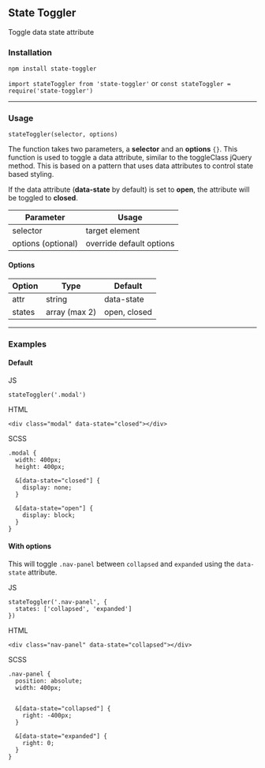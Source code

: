 ## State Toggler

Toggle data state attribute

### Installation

`npm install state-toggler`

`import stateToggler from 'state-toggler'` or `const stateToggler = require('state-toggler')`

------

### Usage

`stateToggler(selector, options)`

The function takes two parameters, a **selector** and an **options** `{}`. This function is used to toggle a data attribute, similar to the toggleClass jQuery method. This is based on a pattern that uses data attributes to control state based styling.

If the data attribute (**data-state** by default) is set to **open**, the attribute will be toggled to **closed**.

| Parameter | Usage |
|--|--|
| selector | target element |
| options (optional) | override default options |

&NewLine;
#### Options
&NewLine;

| Option | Type | Default |
|--|--|--|
| attr | string | data-state |
| states | array (max 2) | open, closed |

---

### Examples

#### Default

JS
```
stateToggler('.modal')
```

HTML
```
<div class="modal" data-state="closed"></div>
```

SCSS
```
.modal {
  width: 400px;
  height: 400px;

  &[data-state="closed"] {
    display: none;
  }

  &[data-state="open"] {
    display: block;
  }
}
```
&NewLine;
#### With options

This will toggle `.nav-panel` between `collapsed` and `expanded` using the `data-state` attribute.

JS
```
stateToggler('.nav-panel', {
  states: ['collapsed', 'expanded']
})
```

HTML
```
<div class="nav-panel" data-state="collapsed"></div>
```

SCSS
```
.nav-panel {
  position: absolute;
  width: 400px;
  

  &[data-state="collapsed"] {
    right: -400px;
  }

  &[data-state="expanded"] {
    right: 0;
  }
}
```